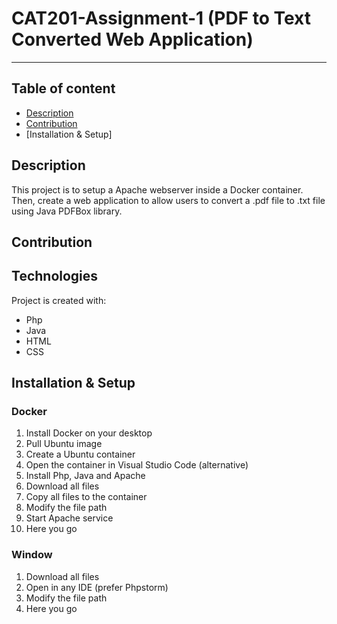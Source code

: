 # CAT201-Assignment-1 (PDF to Text Converted Web Application)

----

## Table of content
* [Description](#Description)
* [Contribution](#Contribution)
* [Installation & Setup]

## Description
This project is to setup a Apache webserver inside a Docker container. Then, create a web application 
to allow users to convert a .pdf file to .txt file using Java PDFBox library. 

## Contribution


## Technologies
Project is created with:
* Php
* Java
* HTML
* CSS

## Installation & Setup
### Docker
1. Install Docker on your desktop
2. Pull Ubuntu image
3. Create a Ubuntu container
4. Open the container in Visual Studio Code (alternative)
5. Install Php, Java and Apache
6. Download all files
7. Copy all files to the container
8. Modify the file path
9. Start Apache service
10. Here you go

### Window
1. Download all files
2. Open in any IDE (prefer Phpstorm)
3. Modify the file path
4. Here you go
